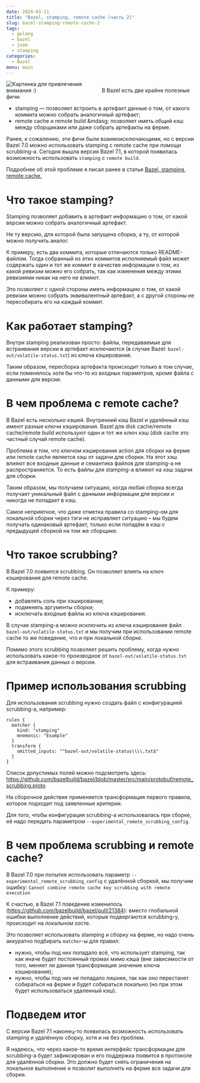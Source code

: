 ```yaml
---
date: 2024-03-11
title: "Bazel, stamping, remote cache (часть 2)"
slug: bazel-stamping-remote-cache-2
tags:
  - golang
  - bazel
  - joom
  - stamping
categories:
  - Bazel
menu: main
---
```


<img alt="Картинка для привлечения внимания :)" class="right" style="max-width: 50%;" src="../../../../img/bazel-stamping-remote-cache-2/to-the-future.jpg">
В Bazel есть две крайне полезные фичи:

- stamping &mdash; позволяет встроить в артефакт данные о том, от какого коммита можно собрать аналогичный артефакт;
- remote cache и remote build &mdasg; позволяет иметь общий кэш между сборщиками или даже собрать артефакты на ферме.

Ранее, к сожалению, эти фичи были взаимоисключающими, но с версии Bazel 7.0 можно использовать stamping с remote cache
при помощи scrubbing-а. Сегодня вышла версия Bazel 7.1, в которой появилась возможность использовать `stamping`
с `remote build`.
<!--more-->

Подробнее об этой проблеме я писал ранее в статье <a href="/2023/03/09/bazel-stamping-remote-cache/">Bazel, stamping,
remote cache.</a>

# Что такое stamping?

Stamping позволяет добавить в артефакт информацию о том, от какой версии можно собрать аналогичный артефакт.

Не ту версию, для которой была запущена сборка, а ту, от которой можно получить аналог.

К примеру, есть два коммита, которые отличаются только README-файлом. Тогда собранный из этих коммитов исполняемый файл
может содержать один и тот же коммит в качестве информации о том, из какой ревизии можно его собрать, так как изменения
между этими ревизиями никак на него не влияют.

Это позволяет с одной стороны иметь информацию о том, от какой ревизии можно собрать эквивалентный артефакт, а с другой
стороны не пересобирать его на каждый коммит.

# Как работает stamping?

Внутри stamping реализован просто: файлы, передаваемые для встраивания версии в артефакт исключаются (в случае Bazel:
`bazel-out/volatile-status.txt`) из ключа кэширования.

Таким образом, пересборка артефакта происходит только в том случае, если поменялось хотя бы что-то из входных
параметров, кроме файла с данными для версии.

# В чем проблема с remote cache?

В Bazel есть несколько кэшей. Внутренний кэш Bazel и удалённый кэш имеют разные ключи кэширования. Bazel для disk
cache/remote cache/remote build используют один и тот же ключ кэш (disk cache это частный случай remote cache).

Проблема в том, что ключом кэширования action для сборки на ферме или remote cache является хэш от задачи для сборки. На
этот хэш влияют все входные данные и семантика файлов для stamping-а не распространяется. То есть файлы для stamping-а
влияют на хэш задачи для сборки.

Таким образом, мы получаем ситуацию, когда любая сборка всегда получает уникальный файл с данными информации для версии
и никогда не попадает в кэш.

Самое неприятное, что даже отметка правила со stamping-ом для локальной сборки через тэги не исправляет ситуацию – мы
будем получать одинаковый артефакт, только если попадём в кэш с предыдущей сборкой на том же сборщике.

# Что такое scrubbing?

В Bazel 7.0 появился scrubbing. Он позволяет влиять на ключ кэширования для remote cache.

К примеру:

- добавлять соль при хэшировании;
- подменять аргументы сборки;
- исключать входные файлы из ключа кэширования.

В случае stamping-а можно исключить из ключа кэширования файл `bazel-out/volatile-status.txt` и мы получим при
использовании remote cache то же поведение, что и при локальной сборке.

Помимо этого scrubbing позволяет решить проблему, когда нужно использовать какое-то производное от
`bazel-out/volatile-status.txt` для встраивания данных о версии.

# Пример использования scrubbing

Для использования scrubbing нужно создать файл с конфигурацией scrubbing-а, например:

```
rules {
  matcher {
    kind: "stamping"
    mnemonic: "Example"
  }
  transform {
    omitted_inputs: "^bazel-out/volatile-status\\\\.txt$"
  }
}
```

Список допустимых полей можно подсмотреть
здесь: https://github.com/bazelbuild/bazel/blob/master/src/main/protobuf/remote_scrubbing.proto

На сборочное действие применяется трансформация первого правила, которое подходит под заявленные критерии.

Для того, чтобы конфигурация scrubbing-а использовалась при сборке, её надо передать параметром
`--experimental_remote_scrubbing_config`.

# В чем проблема scrubbing и remote cache?

В Bazel 7.0 при попытке использовать параметр `--experimental_remote_scrubbing_config` с удалённой сборкой, мы получим
ошибку: `Cannot combine remote cache key scrubbing with remote execution`

К счастью, в Bazel 7.1 поведение изменилось (https://github.com/bazelbuild/bazel/pull/21384): вместо глобальной ошибки
выполнение действий, которые подвергаются scrubbing-у, происходит на локальном хосте.

Это позволяет использовать stamping и сборку на ферме, но надо очень аккуратно подбирать `matcher`-ы для правил:

- нужно, чтобы под них попадало всё, что использует stamping, так как иначе будет постоянный промах мимо кэша (вне
  зависимости от того, меняет ли данная трансформация значение ключа кэширования);
- нужно, чтобы под них не попадало лишнее, так как оно перестанет собираться на ферме и будет собираться локально (но
  при этом будет использоваться удаленный кэш).

# Подведем итог

С версии Bazel 7.1 наконец-то появилась возможность использовать stamping и удалённую сборку, хотя и не без проблем.

Я надеюсь, что через какое-то время интерфейс трансформации для scrubbing-а будет зафиксирован и его поддержка появится
в протоколе для удалённой сборки. Это должно будет снять ограничения на локальное выполнение и позволит выполнять на
ферме все задачи для сборки.

